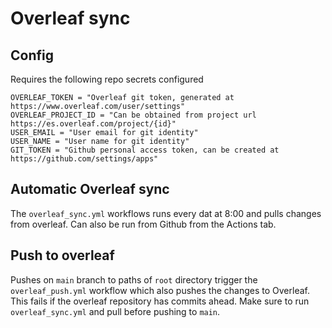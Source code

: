 # Overleaf sync

## Config

Requires the following repo secrets configured
```
OVERLEAF_TOKEN = "Overleaf git token, generated at https://www.overleaf.com/user/settings"
OVERLEAF_PROJECT_ID = "Can be obtained from project url https://es.overleaf.com/project/{id}"
USER_EMAIL = "User email for git identity"
USER_NAME = "User name for git identity"
GIT_TOKEN = "Github personal access token, can be created at https://github.com/settings/apps"
```

## Automatic Overleaf sync

The `overleaf_sync.yml` workflows runs every dat at 8:00 and pulls changes from overleaf. Can also be run from Github from the Actions tab.

## Push to overleaf

Pushes on `main` branch to paths of `root` directory trigger the `overleaf_push.yml` workflow which also pushes the changes to Overleaf. This fails if the overleaf repository has commits ahead. Make sure to run `overleaf_sync.yml` and pull before pushing to `main`.
